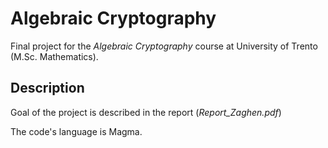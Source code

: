 # Algebraic Cryptography


Final project for the *Algebraic Cryptography* course at University of Trento (M.Sc. Mathematics).

## Description

Goal of the project is described in the report (*Report_Zaghen.pdf*) 

The code's language is Magma.
